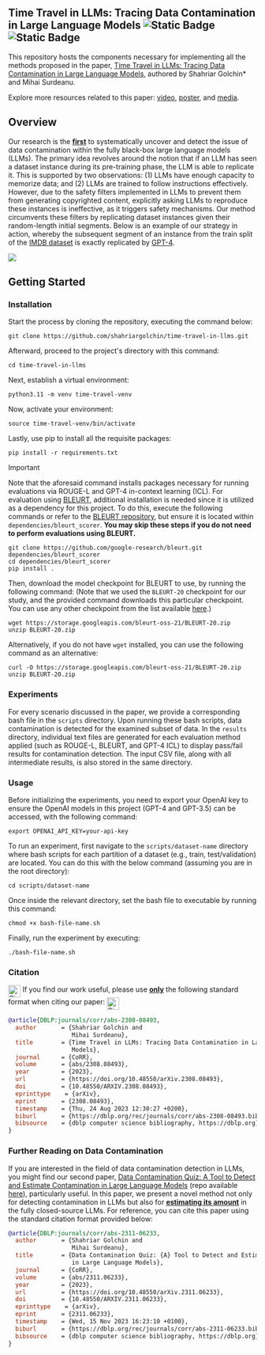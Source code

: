 ## Time Travel in LLMs: Tracing Data Contamination in Large Language Models ![Static Badge](https://img.shields.io/badge/ICLR%202024%20notable%20top%205%25-red?color=%23BA0C2F) ![Static Badge](https://img.shields.io/badge/Spotlight%20paper-blue?color=%230C2FBA)


This repository hosts the components necessary for implementing all the methods proposed in the paper, [Time Travel in LLMs: Tracing Data Contamination in Large Language Models](https://openreview.net/forum?id=2Rwq6c3tvr), authored by Shahriar Golchin* and Mihai Surdeanu.

Explore more resources related to this paper: [video](https://recorder-v3.slideslive.com/?share=92015&s=3d4e371d-07c0-44ac-9e6e-06ecef31c3b4), [poster](https://iclr.cc/media/PosterPDFs/ICLR%202024/19550.png?t=1714614786.3643699), and [media](https://thenewstack.io/how-to-detect-and-clean-up-data-contamination-in-llms/).


## Overview

Our research is the <b><ins>first</ins></b> to systematically uncover and detect the issue of data contamination within the fully black-box large language models (LLMs). The primary idea revolves around the notion that if an LLM has seen a dataset instance during its pre-training phase, the LLM is able to replicate it. This is supported by two observations: (1) LLMs have enough capacity to memorize data; and (2) LLMs are trained to follow instructions effectively. However, due to the safety filters implemented in LLMs to prevent them from generating copyrighted content, explicitly asking LLMs to reproduce these instances is ineffective, as it triggers safety mechanisms. Our method circumvents these filters by replicating dataset instances given their random-length initial segments. Below is an example of our strategy in action, whereby the subsequent segment of an instance from the train split of the [IMDB dataset](https://huggingface.co/datasets/imdb) is exactly replicated by [GPT-4](https://openai.com/research/gpt-4).

<img src="demo.gif"/>


## Getting Started

### Installation

Start the process by cloning the repository, executing the command below:

```console
git clone https://github.com/shahriargolchin/time-travel-in-llms.git
```

Afterward, proceed to the project's directory with this command:

```console
cd time-travel-in-llms
```

Next, establish a virtual environment:

```console
python3.11 -m venv time-travel-venv
```

Now, activate your environment:

```console
source time-travel-venv/bin/activate
```

Lastly, use pip to install all the requisite packages:

```console
pip install -r requirements.txt
```

> [!IMPORTANT]
> Note that the aforesaid command installs packages necessary for running evaluations via ROUGE-L and GPT-4 in-context learning (ICL). For evaluation using [BLEURT](https://github.com/google-research/bleurt), additional installation is needed since it is utilized as a dependency for this project. To do this, execute the following commands or refer to the [BLEURT repository](https://github.com/google-research/bleurt), but ensure it is located within `dependencies/bleurt_scorer`. <b>You may skip these steps if you do not need to perform evaluations using BLEURT.</b>

```console
git clone https://github.com/google-research/bleurt.git dependencies/bleurt_scorer
cd dependencies/bleurt_scorer
pip install .
```

Then, download the model checkpoint for BLEURT to use, by running the following command: (Note that we used the `BLEURT-20` checkpoint for our study, and the provided command downloads this particular checkpoint. You can use any other checkpoint from the list available [here](https://github.com/google-research/bleurt/blob/master/checkpoints.md).)

```console
wget https://storage.googleapis.com/bleurt-oss-21/BLEURT-20.zip
unzip BLEURT-20.zip
```

Alternatively, if you do not have `wget` installed, you can use the following command as an alternative:

```console
curl -O https://storage.googleapis.com/bleurt-oss-21/BLEURT-20.zip
unzip BLEURT-20.zip
```

### Experiments

For every scenario discussed in the paper, we provide a corresponding bash file in the `scripts` directory. Upon running these bash scripts, data contamination is detected for the examined subset of data. In the `results` directory, individual text files are generated for each evaluation method applied (such as ROUGE-L, BLEURT, and GPT-4 ICL) to display pass/fail results for contamination detection. The input CSV file, along with all intermediate results, is also stored in the same directory.

### Usage

Before initializing the experiments, you need to export your OpenAI key to ensure the OpenAI models in this project (GPT-4 and GPT-3.5) can be accessed, with the following command:

```console
export OPENAI_API_KEY=your-api-key
```

To run an experiment, first navigate to the `scripts/dataset-name` directory where bash scripts for each partition of a dataset (e.g., train, test/validation) are located. You can do this with the below command (assuming you are in the root directory):

```console
cd scripts/dataset-name
```

Once inside the relevant directory, set the bash file to executable by running this command:

```console
chmod +x bash-file-name.sh
```

Finally, run the experiment by executing:

```console
./bash-file-name.sh
```


### Citation

<a href="https://emoji.gg/emoji/2668_Siren" style="display: inline-block; vertical-align: top;">
    <img src="https://cdn3.emoji.gg/emojis/2668_Siren.gif" alt="Siren" width="25" height="25" style="display: block;">
</a> 
If you find our work useful, please use <b><ins>only</ins></b> the following standard format when citing our paper:
<a href="https://emoji.gg/emoji/2668_Siren" style="display: inline-block; vertical-align: top;">
    <img src="https://cdn3.emoji.gg/emojis/2668_Siren.gif" alt="Siren" width="25" height="25" style="display: block;">
</a> 

```bibtex
@article{DBLP:journals/corr/abs-2308-08493,
  author       = {Shahriar Golchin and
                  Mihai Surdeanu},
  title        = {Time Travel in LLMs: Tracing Data Contamination in Large Language
                  Models},
  journal      = {CoRR},
  volume       = {abs/2308.08493},
  year         = {2023},
  url          = {https://doi.org/10.48550/arXiv.2308.08493},
  doi          = {10.48550/ARXIV.2308.08493},
  eprinttype    = {arXiv},
  eprint       = {2308.08493},
  timestamp    = {Thu, 24 Aug 2023 12:30:27 +0200},
  biburl       = {https://dblp.org/rec/journals/corr/abs-2308-08493.bib},
  bibsource    = {dblp computer science bibliography, https://dblp.org}
}
```


### Further Reading on Data Contamination

If you are interested in the field of data contamination detection in LLMs, you might find our second paper, [Data Contamination Quiz: A Tool to Detect and Estimate Contamination in Large Language Models](https://arxiv.org/abs/2311.06233) (repo available [here](https://github.com/shahriargolchin/DCQ])), particularly useful. In this paper, we present a novel method not only for detecting contamination in LLMs but also for <b><ins>estimating its amount</ins></b> in the fully closed-source LLMs. For reference, you can cite this paper using the standard citation format provided below:

```bibtex
@article{DBLP:journals/corr/abs-2311-06233,
  author       = {Shahriar Golchin and
                  Mihai Surdeanu},
  title        = {Data Contamination Quiz: {A} Tool to Detect and Estimate Contamination
                  in Large Language Models},
  journal      = {CoRR},
  volume       = {abs/2311.06233},
  year         = {2023},
  url          = {https://doi.org/10.48550/arXiv.2311.06233},
  doi          = {10.48550/ARXIV.2311.06233},
  eprinttype    = {arXiv},
  eprint       = {2311.06233},
  timestamp    = {Wed, 15 Nov 2023 16:23:10 +0100},
  biburl       = {https://dblp.org/rec/journals/corr/abs-2311-06233.bib},
  bibsource    = {dblp computer science bibliography, https://dblp.org}
}
```
